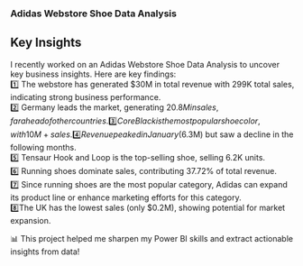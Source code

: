 ### Adidas Webstore Shoe Data Analysis

## Key Insights
I recently worked on an Adidas Webstore Shoe Data Analysis to uncover key business insights. Here are key findings:              
1️⃣ The webstore has generated $30M in total revenue with 299K total sales, indicating strong business performance.                        
2️⃣ Germany leads the market, generating $20.8M in sales, far ahead of other countries.                        
3️⃣ Core Black is the most popular shoe color, with 10M+ sales.                                                           
4️⃣ Revenue peaked in January ($6.3M) but saw a decline in the following months.                                                       
5️⃣ Tensaur Hook and Loop is the top-selling shoe, selling 6.2K units.                                                                        
6️⃣ Running shoes dominate sales, contributing 37.72% of total revenue.                                                                                    
7️⃣ Since running shoes are the most popular category, Adidas can expand its product line or enhance marketing efforts for this category.                                   
8️⃣The UK has the lowest sales (only $0.2M), showing potential for market expansion.                                                                             

📊 This project helped me sharpen my Power BI skills and extract actionable insights from data!
